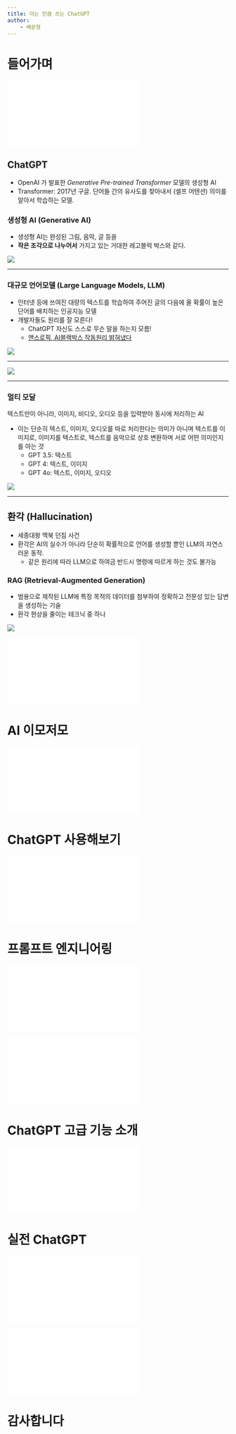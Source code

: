 ```yaml
---
title: 아는 만큼 쓰는 ChatGPT
author:
	- 배문형
---
```


# 들어가며

![강사소개](../강사%20소개.md)

## ChatGPT

- OpenAI 가 발표한 *Generative Pre-trained Transformer* 모델의 생성형 AI
- Transformer: 2017년 구글. 단어들 간의 유사도를 찾아내서 (셀프 어텐션) 의미를 알아서 학습하는 모델. 

### 생성형 AI (Generative AI)

- 생성형 AI는 완성된 그림, 음악, 글 등을
- **작은 조각으로 나누어서** 가지고 있는 거대한 레고블럭 박스와 같다.

![](attachments/chatgpt-lego.png)

---

### 대규모 언어모델 (Large Language Models, LLM)

- 인터넷 등에 쓰여진 대량의 텍스트를 학습하여 주어진 글의 다음에 올 확률이 높은 단어를 배치하는 인공지능 모델
- 개발자들도 원리를 잘 모른다!
	- ChatGPT 자신도 스스로 무슨 말을 하는지 모름!
	- [앤스로픽, AI블랙박스 작동원리 밝혀냈다](https://www.mk.co.kr/news/it/11021534)

![](attachments/chatgpt-words-rate.png)

---

![](attachments/chatgpt-pearl-earrings.png)

---

### 멀티 모달

텍스트만이 아니라, 이미지, 비디오, 오디오 등을 입력받아 동시에 처리하는 AI

- 이는 단순히 텍스트, 이미지, 오디오를 따로 처리한다는 의미가 아니며 텍스트를 이미지로, 이미지를 텍스트로, 텍스트를 음악으로 상호 변환하며 서로 어떤 의미인지를 아는 것
	- GPT 3.5: 텍스트
	- GPT 4: 텍스트, 이미지
	- GPT 4o: 텍스트, 이미지, 오디오

![](attachments/chatgpt-multi-modal.png)

---

## 환각 (Hallucination)

- 세종대왕 맥북 던짐 사건
- 환각은 AI의 실수가 아니라 단순히 확률적으로 언어를 생성할 뿐인 LLM의 자연스러운 동작.
	- 같은 원리에 따라 LLM으로 하여금 반드시 명령에 따르게 하는 것도 불가능

### RAG (Retrieval-Augmented Generation)

- 범용으로 제작된 LLM에 특정 목적의 데이터를 첨부하여 정확하고 전문성 있는 답변을 생성하는 기술
- 환각 현상을 줄이는 테크닉 중 하나

![](attachments/gpt-hallucination.jpg)

![왜 내 GPT는 대답을 이상하게 할까](왜%20내%20GPT는%20대답을%20이상하게%20할까.md)

# AI 이모저모

![AI이모저모](AI이모저모.md)

# ChatGPT 사용해보기

![ChatGPT 기초 사용법](ChatGPT%20기초%20사용법.md)

# 프롬프트 엔지니어링

![프롬프트 엔지니어링](프롬프트%20엔지니어링.md)

![마크다운](../Topics/마크다운.md)

# ChatGPT 고급 기능 소개

![ChatGPT 고급 기능](ChatGPT%20고급%20기능.md)

# 실전 ChatGPT

![ChatGPT 예제](ChatGPT%20예제.md)

![VBA with GPT](VBA%20with%20GPT.md)

# 감사합니다